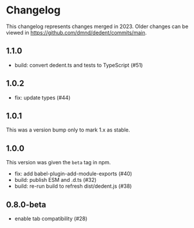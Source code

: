 # Changelog

This changelog represents changes merged in 2023.
Older changes can be viewed in https://github.com/dmnd/dedent/commits/main.

## 1.1.0

- build: convert dedent.ts and tests to TypeScript (#51)

## 1.0.2

- fix: update types (#44)

## 1.0.1

This was a version bump only to mark 1.x as stable.

## 1.0.0

This version was given the `beta` tag in npm.

- fix: add babel-plugin-add-module-exports (#40)
- build: publish ESM and .d.ts (#32)
- build: re-run build to refresh dist/dedent.js (#38)

## 0.8.0-beta

- enable tab compatibility (#28)
